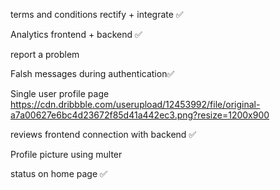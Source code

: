 terms and conditions rectify + integrate ✅

Analytics frontend + backend ✅

report a problem 

Falsh messages during authentication✅

Single user profile page
https://cdn.dribbble.com/userupload/12453992/file/original-a7a00627e6bc4d23672f85d41a442ec3.png?resize=1200x900

reviews frontend connection with backend ✅

Profile picture using multer 

status on home page ✅
